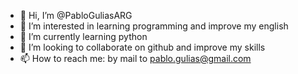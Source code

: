 - 👋 Hi, I’m @PabloGuliasARG
- 👀 I’m interested in learning programming and improve my english
- 🌱 I’m currently learning python 
- 💞️ I’m looking to collaborate on github and improve my skills
- 📫 How to reach me: by mail to pablo.gulias@gmail.com

<!---
PabloGuliasARG/PabloGuliasARG is a ✨ special ✨ repository because its `README.md` (this file) appears on your GitHub profile.
You can click the Preview link to take a look at your changes.
--->
